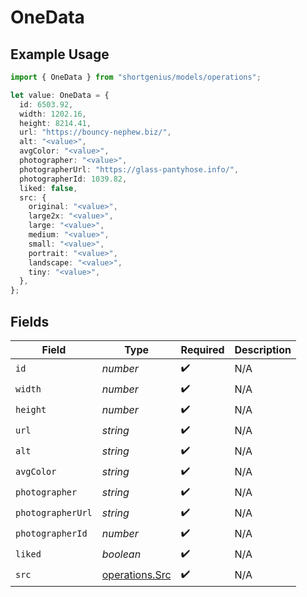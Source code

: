 # OneData

## Example Usage

```typescript
import { OneData } from "shortgenius/models/operations";

let value: OneData = {
  id: 6503.92,
  width: 1202.16,
  height: 8214.41,
  url: "https://bouncy-nephew.biz/",
  alt: "<value>",
  avgColor: "<value>",
  photographer: "<value>",
  photographerUrl: "https://glass-pantyhose.info/",
  photographerId: 1039.82,
  liked: false,
  src: {
    original: "<value>",
    large2x: "<value>",
    large: "<value>",
    medium: "<value>",
    small: "<value>",
    portrait: "<value>",
    landscape: "<value>",
    tiny: "<value>",
  },
};
```

## Fields

| Field                                            | Type                                             | Required                                         | Description                                      |
| ------------------------------------------------ | ------------------------------------------------ | ------------------------------------------------ | ------------------------------------------------ |
| `id`                                             | *number*                                         | :heavy_check_mark:                               | N/A                                              |
| `width`                                          | *number*                                         | :heavy_check_mark:                               | N/A                                              |
| `height`                                         | *number*                                         | :heavy_check_mark:                               | N/A                                              |
| `url`                                            | *string*                                         | :heavy_check_mark:                               | N/A                                              |
| `alt`                                            | *string*                                         | :heavy_check_mark:                               | N/A                                              |
| `avgColor`                                       | *string*                                         | :heavy_check_mark:                               | N/A                                              |
| `photographer`                                   | *string*                                         | :heavy_check_mark:                               | N/A                                              |
| `photographerUrl`                                | *string*                                         | :heavy_check_mark:                               | N/A                                              |
| `photographerId`                                 | *number*                                         | :heavy_check_mark:                               | N/A                                              |
| `liked`                                          | *boolean*                                        | :heavy_check_mark:                               | N/A                                              |
| `src`                                            | [operations.Src](../../models/operations/src.md) | :heavy_check_mark:                               | N/A                                              |